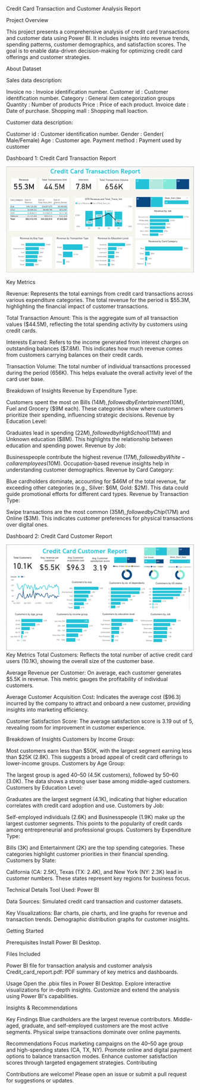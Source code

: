 Credit Card Transaction and Customer Analysis Report

Project Overview

This project presents a comprehensive analysis of credit card transactions and customer data using Power BI. It includes insights into revenue trends, spending patterns, customer demographics, and satisfaction scores. The goal is to enable data-driven decision-making for optimizing credit card offerings and customer strategies.


About Dataset

Sales data description:

Invoice no : Invoice identification number.
Customer id : Customer identification number.
Category : General item categorization groups
Quantity : Number of products
Price : Price of each product.
Invoice date : Date of purchase.
Shopping mall : Shopping mall loaction.

Customer data description:

Customer id : Customer identification number.
Gender : Gender( Male/Female)
Age : Customer age.
Payment method : Payment used by customer



Dashboard 1: Credit Card Transaction Report

![Screenshot](SS.png)


Key Metrics

Revenue:
Represents the total earnings from credit card transactions across various expenditure categories. The total revenue for the period is $55.3M, highlighting the financial impact of customer transactions.

Total Transaction Amount:
This is the aggregate sum of all transaction values ($44.5M), reflecting the total spending activity by customers using credit cards.

Interests Earned:
Refers to the income generated from interest charges on outstanding balances ($7.8M). This indicates how much revenue comes from customers carrying balances on their credit cards.

Transaction Volume:
The total number of individual transactions processed during the period (656K). This helps evaluate the overall activity level of the card user base.

Breakdown of Insights
Revenue by Expenditure Type:

Customers spent the most on Bills ($14M), followed by Entertainment ($10M), Fuel and Grocery ($9M each).
These categories show where customers prioritize their spending, influencing strategic decisions.
Revenue by Education Level:

Graduates lead in spending ($22M), followed by High School ($11M) and Unknown education ($8M).
This highlights the relationship between education and spending power.
Revenue by Job:

Businesspeople contribute the highest revenue ($17M), followed by White-collar employees ($10M).
Occupation-based revenue insights help in understanding customer demographics.
Revenue by Card Category:

Blue cardholders dominate, accounting for $46M of the total revenue, far exceeding other categories (e.g., Silver: $6M, Gold: $2M).
This data could guide promotional efforts for different card types.
Revenue by Transaction Type:

Swipe transactions are the most common ($35M), followed by Chip ($17M) and Online ($3M).
This indicates customer preferences for physical transactions over digital ones.





Dashboard 2: Credit Card Customer Report


![Screenshot](Customers_DB.png)
Key Metrics
Total Customers:
Reflects the total number of active credit card users (10.1K), showing the overall size of the customer base.

Average Revenue per Customer:
On average, each customer generates $5.5K in revenue. This metric gauges the profitability of individual customers.

Average Customer Acquisition Cost:
Indicates the average cost ($96.3) incurred by the company to attract and onboard a new customer, providing insights into marketing efficiency.

Customer Satisfaction Score:
The average satisfaction score is 3.19 out of 5, revealing room for improvement in customer experience.

Breakdown of Insights
Customers by Income Group:

Most customers earn less than $50K, with the largest segment earning less than $25K (2.8K).
This suggests a broad appeal of credit card offerings to lower-income groups.
Customers by Age Group:

The largest group is aged 40–50 (4.5K customers), followed by 50–60 (3.0K).
The data shows a strong user base among middle-aged customers.
Customers by Education Level:

Graduates are the largest segment (4.1K), indicating that higher education correlates with credit card adoption and use.
Customers by Job:

Self-employed individuals (2.6K) and Businesspeople (1.9K) make up the largest customer segments.
This points to the popularity of credit cards among entrepreneurial and professional groups.
Customers by Expenditure Type:

Bills (3K) and Entertainment (2K) are the top spending categories.
These categories highlight customer priorities in their financial spending.
Customers by State:

California (CA: 2.5K), Texas (TX: 2.4K), and New York (NY: 2.3K) lead in customer numbers.
These states represent key regions for business focus.

Technical Details
Tool Used: Power BI

Data Sources: Simulated credit card transaction and customer datasets.

Key Visualizations:
Bar charts, pie charts, and line graphs for revenue and transaction trends.
Demographic distribution graphs for customer insights.

Getting Started

Prerequisites
Install Power BI Desktop.

Files Included

Power BI file for transaction analysis and customer analysis
Credit_card_report.pdf: PDF summary of key metrics and dashboards.


Usage
Open the .pbix files in Power BI Desktop.
Explore interactive visualizations for in-depth insights.
Customize and extend the analysis using Power BI's capabilities.

Insights & Recommendations

Key Findings
Blue cardholders are the largest revenue contributors.
Middle-aged, graduate, and self-employed customers are the most active segments.
Physical swipe transactions dominate over online payments.


Recommendations
Focus marketing campaigns on the 40–50 age group and high-spending states (CA, TX, NY).
Promote online and digital payment options to balance transaction modes.
Enhance customer satisfaction scores through targeted engagement strategies.
Contributing


Contributions are welcome! Please open an issue or submit a pull request for suggestions or updates.



